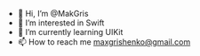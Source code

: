 - 👋 Hi, I’m @MakGris
- 👀 I’m interested in Swift
- 🌱 I’m currently learning UIKit
- 📫 How to reach me maxgrishenko@gmail.com

<!---
MakGris/MakGris is a ✨ special ✨ repository because its `README.md` (this file) appears on your GitHub profile.
You can click the Preview link to take a look at your changes.
--->
